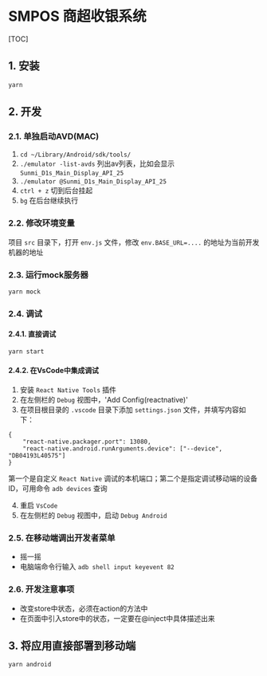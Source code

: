 # SMPOS 商超收银系统

[TOC]

## 1. 安装

```sh
yarn
```

## 2. 开发

### 2.1. 单独启动AVD(MAC)

1. `cd ~/Library/Android/sdk/tools/`
2. `./emulator -list-avds` 
  列出av列表，比如会显示 `Sunmi_D1s_Main_Display_API_25`
3. `./emulator @Sunmi_D1s_Main_Display_API_25`
4. `ctrl + z` 切到后台挂起
5. `bg` 在后台继续执行

### 2.2. 修改环境变量

项目 `src` 目录下，打开 `env.js` 文件，修改 `env.BASE_URL=....` 的地址为当前开发机器的地址

### 2.3. 运行mock服务器

```sh
yarn mock
```

### 2.4. 调试

#### 2.4.1. 直接调试

```sh
yarn start
```

#### 2.4.2. 在VsCode中集成调试

1. 安装 `React Native Tools` 插件
2. 在左侧栏的 `Debug` 视图中，'Add Config(reactnative)'
3. 在项目根目录的 `.vscode` 目录下添加 `settings.json` 文件，并填写内容如下：

```text
{
    "react-native.packager.port": 13080,
    "react-native.android.runArguments.device": ["--device", "DB04193L40575"]
}
```

第一个是自定义 `React Native` 调试的本机端口；第二个是指定调试移动端的设备ID，可用命令 `adb devices` 查询

4. 重启 `VsCode`
5. 在左侧栏的 `Debug` 视图中，启动 `Debug Android`

### 2.5. 在移动端调出开发者菜单

- 摇一摇
- 电脑端命令行输入 `adb shell input keyevent 82`

### 2.6. 开发注意事项

- 改变store中状态，必须在action的方法中
- 在页面中引入store中的状态，一定要在@inject中具体描述出来

## 3. 将应用直接部署到移动端

```sh
yarn android
```
